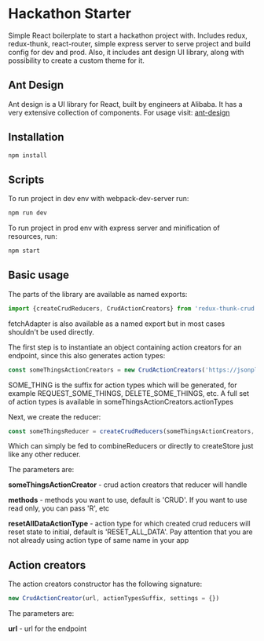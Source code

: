 # Hackathon Starter

Simple React boilerplate to start a hackathon project with.
Includes redux, redux-thunk, react-router, simple express server to serve project and build config for dev and prod. Also, it includes ant design UI library, along with possibility to create a custom theme for it.

## Ant Design
Ant design is a UI library for React, built by engineers at Alibaba. It has a very extensive collection of components. For usage visit: [ant-design](https://ant.design/docs/react/introduce) 

## Installation

```sh
npm install
```

## Scripts

To run project in dev env with webpack-dev-server run:
```sh
npm run dev
```

To run project in prod env with express server and minification of resources, run:
```sh
npm start
```

## Basic usage

The parts of the library are available as named exports:

```js
import {createCrudReducers, CrudActionCreators} from 'redux-thunk-crud';
```

fetchAdapter is also available as a named export but in most cases shouldn't be used directly.

The first step is to instantiate an object containing action creators for an endpoint, since this also generates action types:

```js
const someThingsActionCreators = new CrudActionCreators('https://jsonplaceholder.typicode.com/posts', 'SOME_THING');
```

SOME_THING is the suffix for action types which will be generated, for example REQUEST_SOME_THINGS, DELETE_SOME_THINGS, etc. A full set of action types is available in someThingsActionCreators.actionTypes

Next, we create the reducer:

```js
const someThingsReducer = createCrudReducers(someThingsActionCreators, methods, resetAllDataActinType);
```

Which can simply be fed to combineReducers or directly to createStore just like any other reducer.

The parameters are:

**someThingsActionCreator** - crud action creators that reducer will handle

**methods** - methods you want to use, default is 'CRUD'. If you want to use read only, you can pass 'R', etc

**resetAllDataActionType** - action type for which created crud reducers will reset state to initial, default is 'RESET_ALL_DATA'. Pay attention that you are not already using action type of same name in your app  

## Action creators

The action creators constructor has the following signature:
```js
new CrudActionCreator(url, actionTypesSuffix, settings = {})
```

The parameters are:

**url** - url for the endpoint